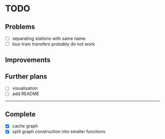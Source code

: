 # TODO
## Problems
- [ ] separating stations with same name
- [ ] bus-train transfers probably do not work

## Improvements

## Further plans
- [ ] visualisation
- [ ] add README

---
<!-- # working memory -->
<!-- idealy should be empty when commiting -->

## Complete
- [x] cache graph
- [x] split graph construction into smaller functions
